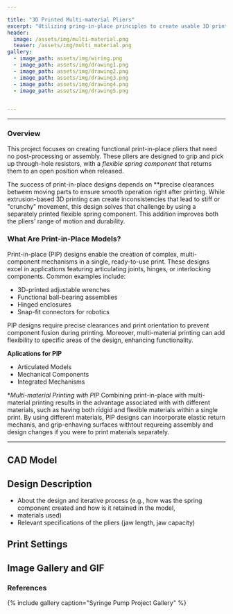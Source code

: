 ```yaml
---

title: "3D Printed Multi-material Pliers"
excerpt: "Utilizing pring-in-place principles to create usable 3D printed pliers"
header:
  image: /assets/img/multi-material.png
  teaser: /assets/img/multi_material.png
gallery:
  - image_path: assets/img/wiring.png
  - image_path: assets/img/drawing1.png
  - image_path: assets/img/drawing2.png
  - image_path: assets/img/drawing3.png
  - image_path: assets/img/drawing4.png
  - image_path: assets/img/drawing5.png


---
```


---   
### Overview
This project focuses on creating functional print-in-place pliers that need no post-processing or assembly. These pliers are designed to grip and pick up through-hole resistors, with a *flexible spring component* that returns them to an open position when released.  

The success of print-in-place designs depends on **precise clearances between moving parts to ensure smooth operation right after printing. While extrusion-based 3D printing can create inconsistencies that lead to stiff or "crunchy" movement, this design solves that challenge by using a separately printed flexible spring component. This addition improves both the pliers' range of motion and durability.

###  What Are Print-in-Place Models?
Print-in-place (PIP) designs enable the creation of complex, multi-component mechanisms in a single, ready-to-use print. These designs excel in applications featuring articulating joints, hinges, or interlocking components. Common examples include:  

- 3D-printed adjustable wrenches
- Functional ball-bearing assemblies
- Hinged enclosures
- Snap-fit connectors for robotics

PIP designs require precise clearances and print orientation to prevent component fusion during printing. Moreover, multi-material printing can add flexibility to specific areas of the design, enhancing functionality.  

  **Aplications for PIP**
  - Articulated Models
  - Mechanical Components
  - Integrated Mechanisms

  **Multi-material Printing with PIP*
  Combining print-in-place with multi-material printing results in the advantage associated with with different materials, such as having both ridgid and flexible materials within a single print. By using different materials, PIP designs can incorporate elastic return mechanis, and grip-enhaving surfaces withtout requreing assembly and design changes if you were to print materials separately. 


---


## CAD Model

## Design Description
* About the design and iterative process (e.g., how was the spring component created and how is it retained in the model, 
* materials used)
* Relevant specifications of the pliers (jaw length, jaw capacity)

## Print Settings

## Image Gallery and GIF
### References

{% include gallery caption="Syringe Pump Project Gallery" %}
